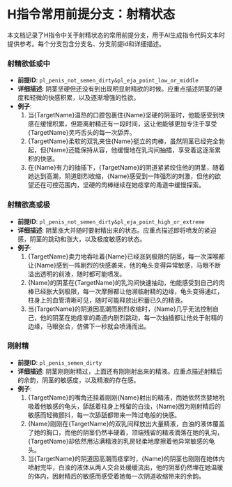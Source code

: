 # H指令常用前提分支：射精状态

本文档记录了H指令中关于射精状态的常用前提分支，用于AI生成指令代码文本时提供参考。每个分支包含分支名、分支前提id和详细描述。

### 射精欲低或中
- **前提ID**: `pl_penis_not_semen_dirty&pl_eja_point_low_or_middle`
- **详细描述**: 阴茎坚硬但还没有到出现明显射精欲的时候。应重点描述阴茎的硬度和轻微的快感积累，以及逐渐增强的性欲。
- **例子**:
  1. 当{TargetName}温热的口腔包裹住{Name}坚硬的阴茎时，他能感受到快感在缓慢积累，但距离射精还有一段时间，这让他能够更加专注于享受{TargetName}灵巧舌头的每一次舔弄。
  2. {TargetName}柔软的双乳夹住{Name}挺立的肉棒，虽然阴茎已经完全勃起，但{Name}还能保持从容，他缓慢地在乳沟间抽插，享受着这逐渐累积的快感。
  3. 在{Name}有力的抽插下，{TargetName}的阴道紧紧绞住他的阴茎，随着她达到高潮，阴道剧烈收缩，{Name}感受到一阵强烈的刺激，但他的欲望还在可控范围内，坚硬的肉棒继续在她痉挛的甬道中缓慢探索。

### 射精欲高或极
- **前提ID**: `pl_penis_not_semen_dirty&pl_eja_point_high_or_extreme`
- **详细描述**: 阴茎涨大并随时要射精出来的状态。应重点描述即将喷发的紧迫感，阴茎的跳动和涨大，以及极度敏感的状态。
- **例子**:
  1. {TargetName}卖力地吞吐着{Name}已经涨到极限的阴茎，每一次深喉都让{Name}感到一阵剧烈的快感袭来，他的龟头变得异常敏感，马眼不断溢出透明的前液，随时都可能喷发。
  2. {Name}的阴茎在{TargetName}的乳沟间快速抽动，他能感受到自己的肉棒已经胀大到极限，每一次摩擦都让他濒临射精的边缘，龟头变得通红，柱身上的血管清晰可见，随时可能释放出积蓄已久的精液。
  3. 当{TargetName}的阴道因高潮而剧烈收缩时，{Name}几乎无法控制自己，他的阴茎在她痉挛的甬道内剧烈跳动，每一次抽插都让他处于射精的边缘，马眼张合，仿佛下一秒就会喷涌而出。

### 刚射精
- **前提ID**: `pl_penis_semen_dirty`
- **详细描述**: 阴茎刚刚射精过，上面还有刚刚射出来的精液。应重点描述射精后的余韵，阴茎的敏感度，以及精液的存在感。
- **例子**:
  1. {TargetName}的嘴角还挂着刚刚{Name}射出的精液，而她依然贪婪地吮吸着他敏感的龟头，舔舐着柱身上残留的白浊，{Name}因为刚射精后的敏感而轻微颤抖，每一次舔舐都带来一阵过电般的快感。
  2. {Name}刚刚在{TargetName}的双乳间释放出大量精液，白浊的液体覆盖了她的胸口，而他的阴茎仍然半硬着，顶端残留的精液滴落在她的乳沟，{TargetName}却依然用沾满精液的乳房轻柔地摩擦着他异常敏感的龟头。
  3. 当{TargetName}的阴道因高潮而痉挛时，{Name}的阴茎也刚刚在她体内喷射完毕，白浊的液体从两人交合处缓缓流出，他的阴茎仍然埋在她温暖的体内，因射精后的敏感而感受着她每一次阴道收缩带来的余韵。